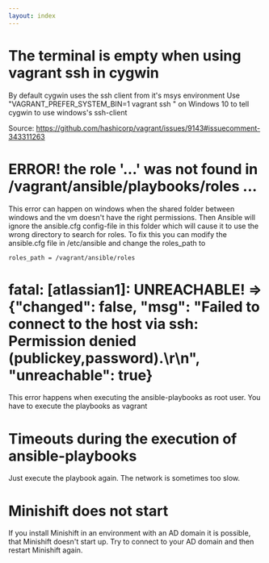 ```yaml
---
layout: index
---
```


# The terminal is empty when using vagrant ssh in cygwin

By default cygwin uses the ssh client from it's msys environment
Use "VAGRANT_PREFER_SYSTEM_BIN=1 vagrant ssh " on Windows 10 to tell cygwin to use windows's ssh-client

Source: https://github.com/hashicorp/vagrant/issues/9143#issuecomment-343311263

# ERROR! the role '...' was not found in /vagrant/ansible/playbooks/roles ...

This error can happen on windows when the shared folder between windows and the vm doesn't have the right permissions. Then Ansible will ignore the ansible.cfg config-file in this folder which will cause it to use the wrong directory to search for roles.
To fix this you can modify the ansible.cfg file in /etc/ansible and change the roles_path to 
```
roles_path = /vagrant/ansible/roles
```


# fatal: [atlassian1]: UNREACHABLE! => {"changed": false, "msg": "Failed to connect to the host via ssh: Permission denied (publickey,password).\r\n", "unreachable": true}

This error happens when executing the ansible-playbooks as root user.
You have to execute the playbooks as vagrant

# Timeouts during the execution of ansible-playbooks

Just execute the playbook again. The network is sometimes too slow.

# Minishift does not start

If you install Minishift in an environment with an AD domain it is possible, that Minishift doesn't start up.
Try to connect to your AD domain and then restart Minishift again.
